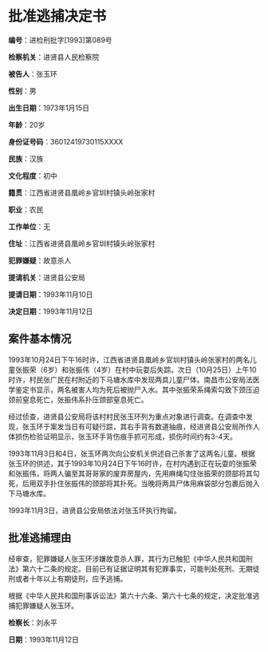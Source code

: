 # 批准逃捕决定书

**编号**：进检刑批字[1993]第089号

**检察机关**：进贤县人民检察院

**被告人**：张玉环

**性别**：男

**出生日期**：1973年1月15日

**年龄**：20岁

**身份证号码**：36012419730115XXXX

**民族**：汉族

**文化程度**：初中

**籍贯**：江西省进贤县凰岭乡官圳村镇头岭张家村

**职业**：农民

**工作单位**：无

**住址**：江西省进贤县凰岭乡官圳村镇头岭张家村

**犯罪嫌疑**：故意杀人

**提请机关**：进贤县公安局

**提请日期**：1993年11月10日

**决定日期**：1993年11月12日

## 案件基本情况

1993年10月24日下午16时许，江西省进贤县凰岭乡官圳村镇头岭张家村的两名儿童张振荣（6岁）和张振伟（4岁）在村中玩耍后失踪。次日（10月25日）上午10时许，村民张广民在村附近的下马塘水库中发现两具儿童尸体。南昌市公安局法医学鉴定书显示，两名被害人均为死后被抛尸入水。其中张振荣系绳索勾致下颈压迫颈前窒息死亡，张振伟系扑压颈部窒息死亡。

经过侦查，进贤县公安局将该村村民张玉环列为重点对象进行调查。在调查中发现，张玉环于案发当日有可疑行踪，其右手背有数道抽痕，经进贤县公安局所作人体损伤检验证明显示，张玉环手背伤痕手抓可形成，损伤时间约有3-4天。

1993年11月3日和4日，张玉环两次向公安机关供述自己杀害了这两名儿童。根据张玉环的供述，其于1993年10月24日下午16时许，在村内遇到正在玩耍的张振荣和张振伟，将两人骗至其哥哥家的废弃房屋内，先用麻绳勾住张振荣的颈部将其勾死，后用双手扑住张振伟的颈部将其扑死。当晚将两具尸体用麻袋部分包裹后抛入下马塘水库。

1993年11月3日，进贤县公安局依法对张玉环执行拘留。

## 批准逃捕理由

经审查，犯罪嫌疑人张玉环涉嫌故意杀人罪，其行为已触犯《中华人民共和国刑法》第六十二条的规定。目前已有证据证明其有犯罪事实，可能判处死刑、无期徒刑或者十年以上有期徒刑，应予逃捕。

根据《中华人民共和国刑事诉讼法》第六十六条、第六十七条的规定，决定批准逃捕犯罪嫌疑人张玉环。

**检察长**：刘永平

**日期**：1993年11月12日